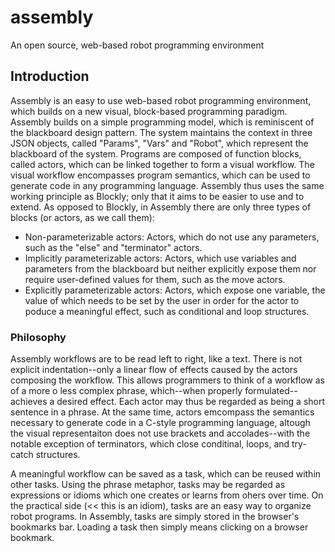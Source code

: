 # assembly
An open source, web-based robot programming environment

## Introduction

Assembly is an easy to use web-based robot programming environment, which builds on a new visual, block-based programming paradigm. Assembly builds on a simple programming model, which is reminiscent of the blackboard design pattern. The system maintains the context in three JSON objects, called "Params", "Vars" and "Robot", which represent the blackboard of the system. Programs are composed of function blocks, called actors, which can be linked together to form a visual workflow. The visual workflow encompasses program semantics, which can be used to generate code in any programming language. Assembly thus uses the same working principle as Blockly; only that it aims to be easier to use and to extend. As opposed to Blockly, in Assembly there are only three types of blocks (or actors, as we call them):

- Non-parameterizable actors: Actors, which do not use any parameters, such as the "else" and "terminator" actors.
- Implicitly parameterizable actors: Actors, which use variables and parameters from the blackboard but neither explicitly expose them nor require user-defined values for them, such as the move actors. 
- Explicitly parameterizable actors: Actors, which expose one variable, the value of which needs to be set by the user in order for the actor to poduce a meaningful effect, such as conditional and loop structures. 

### Philosophy

Assembly workflows are to be read left to right, like a text. There is not explicit indentation--only a linear flow of effects caused by the actors composing the workflow. This allows programmers to think of a workflow as of a more o less complex phrase, which--when properly formulated--achieves a desired effect. Each actor may thus be regarded as being a short sentence in a phrase. At the same time, actors emcompass the semantics necessary to generate code in a C-style programming language, altough the visual representaiton does not use brackets and accolades--with the notable exception of terminators, which close conditinal, loops, and try-catch structures.

A meaningful workflow can be saved as a task, which can be reused within other tasks. Using the phrase metaphor, tasks may be regarded as expressions or idioms which one creates or learns from ohers over time. On the practical side (<< this is an idiom), tasks are an easy way to organize robot programs. In Assembly, tasks are simply stored in the browser's bookmarks bar. Loading a task then simply means clicking on a browser bookmark.


